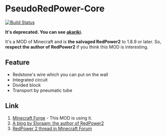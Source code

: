 # PseudoRedPower-Core
[![Build Status](https://travis-ci.org/Hexirp/PseudoRedPower-Core.svg?branch=master)](https://travis-ci.org/Hexirp/PseudoRedPower-Core)

**It's deprecated. You can see [akariki](https://github.com/Hexirp/akariki).**

It's a MOD of Minecraft and is **the salvaged RedPower2** to 1.8.9 or later. So, **respect the author of RedPower2** if you think this MOD is interesting.

## Feature
* Redstone's wire which you can put on the wall
* Integrated circuit
* Divided block
* Transport by pneumatic tube

## Link
1. [Minecraft Forge](https://github.com/MinecraftForge/MinecraftForge) - This MOD is using it.
1. [A blog by Eloraam: the author of RedPower2](http://www.eloraam.com/ "Eloraams Blog")
1. [RedPower 2 thread in Minecraft Forum](http://www.minecraftforum.net/forums/mapping-and-modding/minecraft-mods/1274287-eloraams-mods-redpower-2-prerelease-6 "Eloraam's Mods (RedPower 2 Prerelease 6)")
